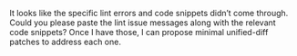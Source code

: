 It looks like the specific lint errors and code snippets didn’t come through. Could you please paste the lint issue messages along with the relevant code snippets? Once I have those, I can propose minimal unified-diff patches to address each one.